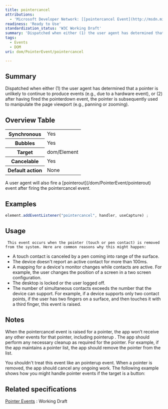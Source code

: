 ```yaml
---
title: pointercancel
attributions:
  - 'Microsoft Developer Network: [[pointercancel Event](http://msdn.microsoft.com/en-us/library/ie/hh846776(v=vs.85).aspx) Article]'
readiness: 'Ready to Use'
standardization_status: 'W3C Working Draft'
summary: 'Dispatched when either (1) the user agent has determined that a pointer is unlikely to continue to produce events (e.g., due to a hardware event), or (2) after having fired the pointerdown event, the pointer is subsequently used to manipulate the page viewport (e.g., panning or zooming).'
tags:
  - Events
  - DOM
uri: dom/PointerEvent/pointercancel

---
```

## Summary

Dispatched when either (1) the user agent has determined that a pointer is unlikely to continue to produce events (e.g., due to a hardware event), or (2) after having fired the pointerdown event, the pointer is subsequently used to manipulate the page viewport (e.g., panning or zooming).

## Overview Table

<table class="wikitable">
<tr>
<th>
Synchronous

</th>
<td>
Yes

</td>
</tr>
<tr>
<th>
Bubbles

</th>
<td>
Yes

</td>
</tr>
<tr>
<th>
Target

</th>
<td>
dom/Element

</td>
</tr>
<tr>
<th>
Cancelable

</th>
<td>
Yes

</td>
</tr>
<tr>
<th>
Default action

</th>
<td>
None

</td>
</tr>
</table>
A user agent will also fire a [pointerout](/dom/PointerEvent/pointerout) event after firing the pointercancel event.

## Examples

``` js
element.addEventListener("pointercancel", handler, useCapture) ;
```

## Usage

     This event occurs when the pointer (touch or pen contact) is removed from the system. Here are common reasons why this might happen:

-   A touch contact is canceled by a pen coming into range of the surface.
-   The device doesn't report an active contact for more than 100ms.
-   A mapping for a device's monitor changes while contacts are active. For example, the user changes the position of a screen in a two screen configuration.
-   The desktop is locked or the user logged off.
-   The number of simultaneous contacts exceeds the number that the device can support. For example, if a device supports only two contact points, if the user has two fingers on a surface, and then touches it with a third finger, this event is raised.

## Notes

When the pointercancel event is raised for a pointer, the app won’t receive any other events for that pointer, including pointerup . The app should perform any necessary cleanup as required for the pointer. For example, if the app maintains a pointer list, the app should remove the pointer from the list.

You shouldn't treat this event like an pointerup event. When a pointer is removed, the app should cancel any ongoing work. The following example shows how you might handle pointer events if the target is a button:

## Related specifications

[Pointer Events](http://www.w3.org/TR/pointerevents)
:   Working Draft
